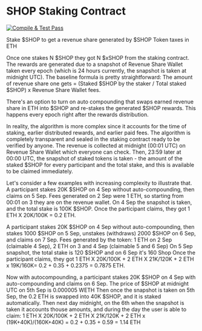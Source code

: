 # SHOP Staking Contract
[![Compile & Test Pass](https://github.com/crypt0grapher/shop-staking.git/actions/workflows/ci.yml/badge.svg)](https://github.com/crypt0grapher/shop-staking.git/actions/workflows/ci.yml)

Stake $SHOP to get a revenue share generated by $SHOP Token taxes in ETH

Once one stakes N $SHOP they got N $xSHOP from the staking contract.
The rewards are generated due to a snapshot of Revenue Share Wallet taken every epoch (which is 24 hours currently, the snapshot is taken at midnight UTC).
The baseline formula is pretty straightforward:
The amount of revenue share one gets = (Staked $SHOP by the staker / Total staked $SHOP) x Revenue Share Wallet fees.

There's an option to turn on auto compounding that swaps earned revenue share in ETH into $SHOP and re-stakes the generated $SHOP rewards. This happens every epoch right after the rewards distribution.

In reality, the algorithm is more complex since it accounts for the time of staking, earlier distributed rewards, and earlier paid fees.
The algorithm is completely transparent and sealed in the staking contract ready to be verified by anyone.
The revenue is collected at midnight (00:01  UTC) on Revenue Share Wallet which everyone can check.
Then, 23:59 later at 00:00 UTC, the snapshot of staked tokens is taken - the amount of the staked $SHOP for every participant and the total stake, and this is available to be claimed immediately.

Let's consider a few examples with increasing complexity to illustrate that.
A participant stakes 20K $SHOP on 4 Sep without auto-compounding, then claims on 5 Sep.
Fees generated on 2 Sep were 1 ETH, so starting from 00:01 on 3 they are on the revenue wallet.
On 4 Sep the snapshot is taken, and the total stake is 100K $SHOP.
Once the participant claims, they got 1 ETH X 20K/100K = 0.2 ETH.

A participant stakes 20K $SHOP on 4 Sep without auto-compounding, then stakes 1000 $SHOP on 5 Sep, unstakes (withdraws) 2000 $SHOP on 6 Sep, and claims on 7 Sep.
Fees generated by the token: 1 ETH on 2 Sep (claimable 4 Sep), 2 ETH on 3 and 4 Sep (claimable 5 and 6 Sep)
On 5 Sep snapshot, the total stake is 120 $SHOP and on 6 Sep it's 160 Shop
Once the participant claims, they got 1 ETH X 20K/100K + 2 ETH X 21K/120K  + 2 ETH x 19K/160K= 0.2 + 0.35 + 0.2375 = 0.7875 ETH.

Now with autocompounding, a participant stakes 20K $SHOP on 4 Sep with auto-compounding and claims on 6 Sep.
The price of $SHOP at midnight UTC on 5th Sep is 0.000005 WETH
Then once the snapshot is taken on 5th Sep, the 0.2 ETH is swapped into 40K $SHOP,  and it is staked automatically.
Then next day midnight, on the 6th when the snapshot is taken it accounts thouse amounts, and during the day the user is able to  claim:
1 ETH X 20K/100K + 2 ETH X 21K/120K +  2 ETH x (19K+40K)/(160K+40K) =  0.2 + 0.35 + 0.59 =  1.14 ETH

